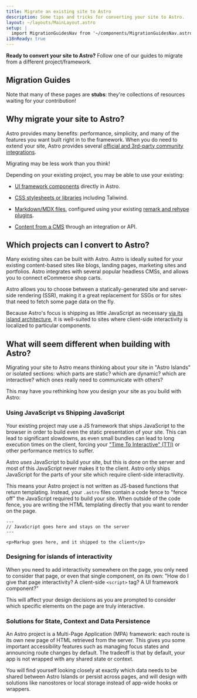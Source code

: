 ```yaml
---
title: Migrate an existing site to Astro
description: Some tips and tricks for converting your site to Astro.
layout: ~/layouts/MainLayout.astro
setup: |
  import MigrationGuidesNav from '~/components/MigrationGuidesNav.astro';
i18nReady: true
---
```


**Ready to convert your site to Astro?** Follow one of our guides to migrate from a different project/framework.

## Migration Guides

<MigrationGuidesNav />

Note that many of these pages are **stubs**: they're collections of resources waiting for your contribution!

## Why migrate your site to Astro?

Astro provides many benefits: performance, simplicity, and many of the features you want built right in to the framework. When you do need to extend your site, Astro provides several [official and 3rd-party community integrations](https://astro.build/integrations).

Migrating may be less work than you think!

Depending on your existing project, you may be able to use your existing:

- [UI framework components](/en/core-concepts/framework-components/) directly in Astro. 

- [CSS stylesheets or libraries](/en/guides/styling/) including Taliwind. 

- [Markdown/MDX files](/en/guides/markdown-content/), configured using your existing [remark and rehype plugins](/en/guides/markdown-content/#configuring-markdown-and-mdx).

- [Content from a CMS](/en/guides/cms/) through an integration or API.


## Which projects can I convert to Astro?

Many existing sites can be built with Astro. Astro is ideally suited for your existing content-based sites like blogs, landing pages, marketing sites and portfolios. Astro integrates with several popular headless CMSs, and allows you to connect eCommerce shop carts.

Astro allows you to choose between a statically-generated site and server-side rendering (SSR), making it a great replacement for SSGs or for sites that need to fetch some page data on the fly.

Because Astro's focus is shipping as little JavaScript as necessary [via its island architecture](/en/concepts/islands/#what-is-an-astro-island), it is well-suited to sites where client-side interactivity is localized to particular components.

## What will seem different when building with Astro?

Migrating your site to Astro means thinking about your site in "Astro Islands" or isolated sections: which parts are static? which are dynamic? which are interactive? which ones really need to communicate with others?

This may have you rethinking how you design your site as you build with Astro:

### Using JavaScript vs Shipping JavaScript

Your existing project may use a JS framework that ships JavaScript to the browser in order to build even the static presentation of your site. This can lead to significant slowdowns, as even small bundles can lead to long execution times on the client, forcing your ["Time To Interactive" (TTI)](https://web.dev/tti/) or other performance metrics to suffer.

Astro *uses* JavaScript to build your site, but this is done on the server and most of this JavaScript never makes it to the client. Astro only ships JavaScript for the parts of your site which require client-side interactivity.

This means your Astro project is not written as JS-based functions that return templating. Instead, your `.astro` files contain a code fence to "fence off" the JavaScript required to build your site. When outside of the code fence, you are writing the HTML templating directly that you want to render on the page.

```astro
---
// JavaScript goes here and stays on the server
---

<p>Markup goes here, and it shipped to the client</p>
```

 ### Designing for islands of interactivity

 When you need to add interactivity somewhere on the page, you only need to consider that page, or even that single component, on its own: "How do I give that page interactivity? A client-side `<script>` tag? A UI framework component?"

 This will affect your design decisions as you are prompted to consider which specific elements on the page are truly interactive.
 
 ### Solutions for State, Context and Data Persistence
 
 An Astro project is a Multi-Page Application (MPA) framework: each route is its own new page of HTML retrieved from the server. This gives you some important accessibility features such as managing focus states and announcing route changes by default. The tradeoff is that by default, your app is not wrapped with any shared state or context. 
 
 You will find yourself looking closely at exactly which data needs to be shared between Astro Islands or persist across pages, and will design with solutions like nanostores or local storage instead of app-wide hooks or wrappers.